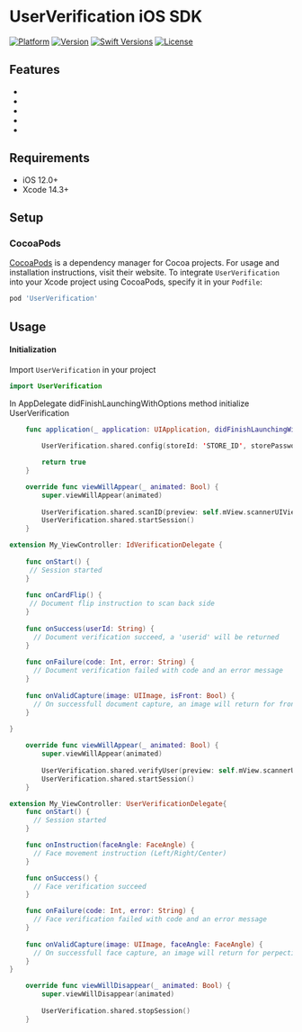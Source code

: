 # UserVerification iOS SDK

 [![Platform](https://img.shields.io/cocoapods/p/UserVerification?style=flat&color=red)](https://cocoapods.org/pods/UserVerification)
 [![Version](https://img.shields.io/cocoapods/v/UserVerification?style=flat&color=blue)](https://cocoapods.org/pods/UserVerification) 
 [![Swift Versions](https://img.shields.io/badge/Swift-5.6_5.7_5.8-orange?style=flat&color=orange)](https://cocoapods.org/pods/UserVerification)
 [![License](https://img.shields.io/cocoapods/l/UserVerification?style=flat&color=green)](https://cocoapods.org/pods/UserVerification)
 

## Features

- 
- 
- 
- 
- 

## Requirements

- iOS 12.0+
- Xcode 14.3+

## Setup 

### CocoaPods

[CocoaPods](https://cocoapods.org) is a dependency manager for Cocoa projects. For usage and installation instructions, visit their website. To integrate `UserVerification` into your Xcode project using CocoaPods, specify it in your `Podfile`:

```ruby
pod 'UserVerification'
```

## Usage

#### Initialization

Import `UserVerification` in your project

```swift
import UserVerification
```

In AppDelegate didFinishLaunchingWithOptions method initialize UserVerification


```swift
    func application(_ application: UIApplication, didFinishLaunchingWithOptions launchOptions: [UIApplication.LaunchOptionsKey: Any]?) -> Bool {
      
        UserVerification.shared.config(storeId: 'STORE_ID', storePassword: 'STORE_PASSWORD', production: true/false)

        return true
    }
```


```swift
    override func viewWillAppear(_ animated: Bool) {
        super.viewWillAppear(animated)
        
        UserVerification.shared.scanID(preview: self.mView.scannerUIView, countryCode: countryCode, documentType: docType, flipIntervalTime: 3.0, delegate: self)
        UserVerification.shared.startSession()
    }
```


```swift
extension My_ViewController: IdVerificationDelegate {
    
    func onStart() {
     // Session started
    }
    
    func onCardFlip() {
     // Document flip instruction to scan back side
    }
    
    func onSuccess(userId: String) {
      // Document verification succeed, a 'userid' will be returned 
    }
    
    func onFailure(code: Int, error: String) {
      // Document verification failed with code and an error message
    }
    
    func onValidCapture(image: UIImage, isFront: Bool) {
      // On successfull document capture, an image will return for front/back side
    }
    
}
```


```swift
    override func viewWillAppear(_ animated: Bool) {
        super.viewWillAppear(animated)
        
        UserVerification.shared.verifyUser(preview: self.mView.scannerUIView, userId: scannedUserId, delegate: self)
        UserVerification.shared.startSession()
    }
```


```swift
extension My_ViewController: UserVerificationDelegate{
    func onStart() {
      // Session started
    }

    func onInstruction(faceAngle: FaceAngle) {
      // Face movement instruction (Left/Right/Center)
    }

    func onSuccess() {
      // Face verification succeed
    }

    func onFailure(code: Int, error: String) {
      // Face verification failed with code and an error message
    }
    
    func onValidCapture(image: UIImage, faceAngle: FaceAngle) {
      // On successfull face capture, an image will return for perpective angle movement
    }
}
```


```swift
    override func viewWillDisappear(_ animated: Bool) {
        super.viewWillDisappear(animated)
        
        UserVerification.shared.stopSession()
    }
```


